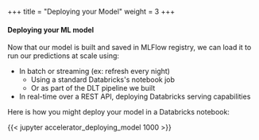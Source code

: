 +++
title = "Deploying your Model"
weight = 3
+++

#### Deploying your ML model

Now that our model is built and saved in MLFlow registry, we can load it to run our predictions at scale using:
* In batch or streaming (ex: refresh every night)
  * Using a standard Databricks's notebook job
  * Or as part of the DLT pipeline we built
* In real-time over a REST API, deploying Databricks serving capabilities

Here is how you might deploy your model in a Databricks notebook:

{{< jupyter accelerator_deploying_model 1000 >}}
